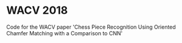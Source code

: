 # WACV 2018

Code for the WACV paper 'Chess Piece Recognition Using Oriented Chamfer Matching with a Comparison to CNN'
